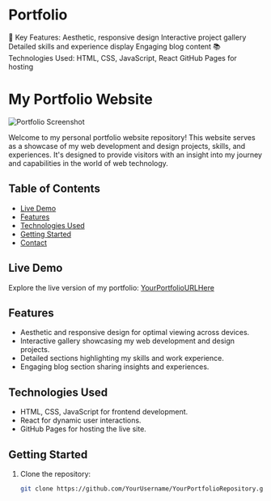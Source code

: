 # Portfolio
🚀 Key Features:  Aesthetic, responsive design Interactive project gallery Detailed skills and experience display Engaging blog content 📚 Technologies Used: HTML, CSS, JavaScript, React GitHub Pages for hosting


# My Portfolio Website

![Portfolio Screenshot](screenshot.png)

Welcome to my personal portfolio website repository! This website serves as a showcase of my web development and design projects, skills, and experiences. It's designed to provide visitors with an insight into my journey and capabilities in the world of web technology.

## Table of Contents

- [Live Demo](#live-demo)
- [Features](#features)
- [Technologies Used](#technologies-used)
- [Getting Started](#getting-started)
- [Contact](#contact)

## Live Demo

Explore the live version of my portfolio: [YourPortfolioURLHere](https://www.yourportfolio.com)

## Features

- Aesthetic and responsive design for optimal viewing across devices.
- Interactive gallery showcasing my web development and design projects.
- Detailed sections highlighting my skills and work experience.
- Engaging blog section sharing insights and experiences.

## Technologies Used

- HTML, CSS, JavaScript for frontend development.
- React for dynamic user interactions.
- GitHub Pages for hosting the live site.

## Getting Started

1. Clone the repository:
   ```sh
   git clone https://github.com/YourUsername/YourPortfolioRepository.git
